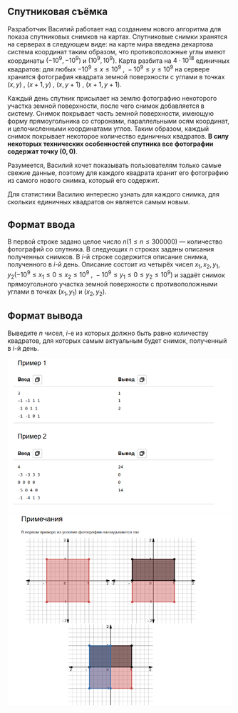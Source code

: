 ## Спутниковая съёмка
Разработчик Василий работает над созданием нового алгоритма для показа спутниковых снимков на картах.
Спутниковые снимки хранятся на серверах в следующем виде: на карте мира введена декартова система координат таким образом, что противоположные углы имеют координаты 
$(−10^9, −10^9)$ и $(10^9, 10^9)$. Карта разбита на $4\cdot 10^{18}$ единичных квадратов: для любых $-10^9 \leq x \leq 10^9\text{ , }-10^9 \leq y \leq 10^9$ 
на сервере хранится фотография квадрата земной поверхности с углами в точках $(x, y)\text{ , }(x + 1, y)\text{ , }(x, y + 1)\text{ , }(x + 1, y + 1)$.

Каждый день спутник присылает на землю фотографию некоторого участка земной поверхности, после чего снимок добавляется в систему. Снимок покрывает часть земной поверхности, имеющую форму прямоугольника со сторонами, параллельными осям координат, и целочисленными координатами углов. Таким образом, каждый снимок покрывает некоторое количество единичных квадратов. **В силу некоторых технических особенностей спутника все фотографии содержат точку $(0, 0)$**.

Разумеется, Василий хочет показывать пользователям только самые свежие данные, поэтому для каждого квадрата хранит его фотографию из самого нового снимка, который его содержит.

Для статистики Василию интересно узнать для каждого снимка, для скольких единичных квадратов он является самым новым.



## Формат ввода

В первой строке задано целое число $n (1\leq n\leq 300 000)$ — количество фотографий со спутника. В следующих $n$ строках заданы описания полученных снимков. 
В $i$-й строке содержится описание снимка, полученного в $i$-й день. Описание состоит из четырёх чисел $x_1, x_2, y_1, y_2 (-10^9 \leq x_1 \leq 0 \leq x_2 \leq 10^9\text{ , }
-10^9 \leq y_1 \leq 0 \leq y_2 \leq 10^9)$ и задаёт снимок прямоугольного участка земной поверхности с противоположными углами в точках $(x_1, y_1)\text{ и }(x_2, y_2)$.

## Формат вывода

Выведите $n$ чисел, $i$-е из которых должно быть равно количеству квадратов, для которых самым актуальным будет снимок, полученный в $i$-й день.

<img src="https://github.com/GiBBS-Matvey/Source-cpp/raw/master/Satellite_imagery/Images/ex_photos.PNG" width="800">
<img src="https://github.com/GiBBS-Matvey/Source-cpp/raw/master/Satellite_imagery/Images/ex_2_photos.PNG" width="800">

